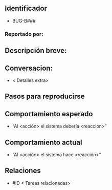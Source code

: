 ## Identificador 
- BUG-B###
### Reportado por:
## Descripción breve:
## Conversacion:
- < Detalles extra>
## Pasos para reproducirse
## Comportamiento esperado
- “Al <acción> el sistema debería <reacción>”
## Comportamiento actual
- “Al <acción> el sistema hace <reacción>”
## Relaciones
- #ID < Tareas relacionadas>
